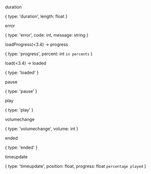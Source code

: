 duration

{
	type: 'duration',
	length: float
}

error

{
	type: 'error',
	code: int,
	message: string
}

loadProgress(<3.4) -> progress

{
	type: 'progress',
	percent: int	`in percents`
}

load(<3.4) -> loaded

{
	type: 'loaded'
}

pause

{
	type: 'pause'
}

play

{
	type: 'play'
}

volumechange

{
	type: 'volumechange',
	volume: int
}

ended

{
	type: 'ended'
}

timeupdate

{
	type: 'timeupdate',
	position: float,
	progress: float `percentage played`
}